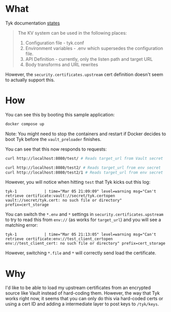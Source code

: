 # What

Tyk documentation [states](https://tyk.io/docs/tyk-configuration-reference/kv-store/#usage-information) 
> The KV system can be used in the following places:
>
> 1.   Configuration file - tyk.conf
> 2.   Environment variables - .env which supersedes the configuration file.
> 3.   API Definition - currently, only the listen path and target URL
> 4.   Body transforms and URL rewrites

However, the `security.certificates.upstream` cert definition doesn't seem to actually support this.

# How
You can see this by booting this sample application:
```bash
docker compose up
```
Note: You might need to stop the containers and restart if Docker decides to boot Tyk before the `vault_preloader` finishes.

You can see that this now responds to requests:
```bash
curl http://localhost:8080/test/ # Reads target_url from Vault secret

curl http://localhost:8080/test2/ # Reads target_url from env secret
curl http://localhost:8080/test2/1 # Reads target_url from env secret
```

However, you will notice when hitting `test` that Tyk kicks out this log: 
```
tyk-1            | time="Mar 05 21:09:09" level=warning msg="Can't retrieve certificate:vault://secret/tyk.certopen vault://secret/tyk.cert: no such file or directory" prefix=cert_storage
```

You can switch the `*.env` and `*` settings in `security.certificates.upstream` to try to read this from `env://` (as works for `target_url`) and you will see a matching error:
```
tyk-1            | time="Mar 05 21:13:05" level=warning msg="Can't retrieve certificate:env://test_client_certopen env://test_client_cert: no such file or directory" prefix=cert_storage
```

However, switching `*.file` and `*` will correctly send load the certificate.


# Why
I'd like to be able to load my upstream certificates from an encrypted source like Vault instead of hard-coding them.
However, the way that Tyk works right now, it seems that you can only do this via hard-coded certs or using a cert ID
and adding a intermediate layer to post keys to `/tyk/keys`.